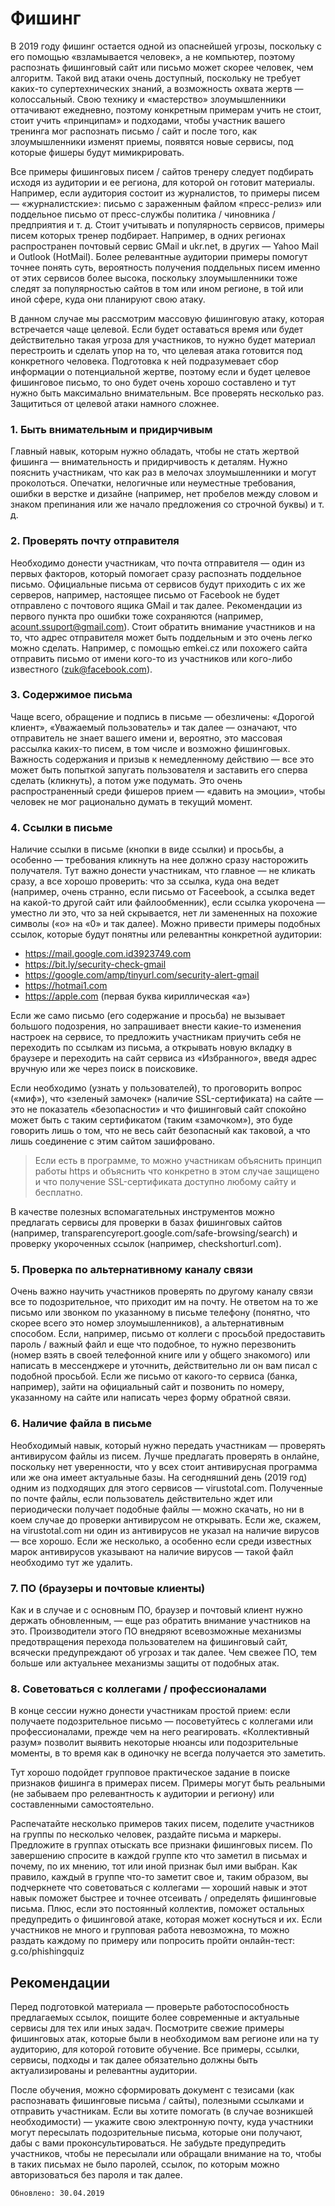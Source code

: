 # Фишинг
В 2019 году фишинг остается одной из опаснейшей угрозы, поскольку с его помощью «взламывается человек», а не компьютер, поэтому распознать фишинговый сайт или письмо может скорее человек, чем алгоритм. Такой вид атаки очень доступный,
поскольку не требует каких-то супертехнических знаний, а возможность охвата жертв — колоссальный. Свою технику и «мастерство» злоумышленники оттачивают ежедневно, поэтому конкретным примерам учить не стоит, стоит учить «принципам» и подходами, чтобы участник вашего тренинга мог распознать письмо / сайт и после того, как злоумышленники изменят приемы, появятся новые сервисы, под которые фишеры будут мимикрировать.

Все примеры фишинговых писем / сайтов тренеру следует подбирать исходя из аудитории и ее региона, для которой он готовит материалы. Например, если аудитория состоит из журналистов, то примеры писем — «журналистские»: письмо с зараженным файлом «пресс-релиз» или поддельное письмо от пресс-службы политика / чиновника / предприятия и т. д. Стоит учитывать и популярность сервисов, примеры писем которых тренер подбирает. Например, в одних регионах распространен почтовый сервис GMail и ukr.net, в других — Yahoo Mail и Outlook (HotMail). Более релевантные аудитории примеры помогут точнее понять суть, вероятность получения поддельных писем именно от этих сервисов более высока, поскольку злоумышленники тоже следят за популярностью сайтов в том или ином регионе, в той или иной сфере, куда они планируют свою атаку.

В данном случае мы рассмотрим массовую фишинговую атаку, которая встречается чаще целевой. Если будет оставаться время или будет действительно такая угроза для участников, то нужно будет материал перестроить и сделать упор на то, что целевая атака готовится под конкретного человека. Подготовка к ней подразумевает сбор информации о потенциальной жертве, поэтому если и будет целевое фишинговое письмо, то оно будет очень хорошо составлено и тут нужно быть максимально внимательным. Все проверять несколько раз. Защититься от целевой атаки намного сложнее.

### 1. Быть внимательным и придирчивым
Главный навык, которым нужно обладать, чтобы не стать жертвой фишинга — внимательность и придирчивость к деталям. Нужно пояснить участникам, что как раз в мелочах злоумышленники и могут проколоться. Опечатки, нелогичные или неуместные требования, ошибки в верстке и дизайне (например, нет пробелов между словом и знаком препинания или же начало предложения со строчной буквы) и т. д.

### 2. Проверять почту отправителя
Необходимо донести участникам, что почта отправителя — один из первых факторов, который помогает сразу распознать поддельное письмо. Официальные письма от сервисов будут приходить с их же серверов, например, настоящее письмо от Facebook не будет отправлено с почтового ящика GMail и так далее. Рекомендации из первого пункта про ошибки тоже сохраняются (например, acount.ssuport@gmail.com). Стоит обратить внимание участников и на то, что адрес отправителя может быть поддельным и это очень легко можно сделать. Например, с помощью emkei.cz или похожего сайта отправить письмо от имени кого-то из участников или кого-либо известного (zuk@facebook.com).

### 3. Содержимое письма
Чаще всего, обращение и подпись в письме — обезличены: «Дорогой клиент», «Уважаемый пользователь» и так далее — означают, что отправитель не знает вашего имени и, вероятно, это массовая рассылка каких-то писем, в том числе и возможно фишинговых.
Важность содержания и призыв к немедленному действию — все это может быть попыткой запугать пользователя и заставить его сперва сделать (кликнуть), а потом уже подумать. Это очень распространенный среди фишеров прием — «давить на эмоции», чтобы человек не мог рационально думать в текущий момент.

### 4. Ссылки в письме
Наличие ссылки в письме (кнопки в виде ссылки) и просьбы, а особенно — требования кликнуть на нее должно сразу насторожить получателя. Тут важно донести участникам, что главное — не кликать сразу, а все хорошо проверить: что за ссылка, куда она ведет (например, очень странно, если письмо от Faceebook, а ссылка ведет на какой-то другой сайт или файлообменник), если
ссылка укорочена — уместно ли это, что за ней скрывается, нет ли замененных на похожие символы («о» на «0» и так далее). Можно привести примеры подобных ссылок, которые будут понятны или релевантны конкретной аудитории: 
* https://mail.google.com.id3923749.com
* https://bit.ly/security-check-gmail
* https://google.com/amp/tinyurl.com/security-alert-gmail
* https://hotmai1.com
* https://аррӏе.com (первая буква кириллическая «а»)

Если же само письмо (его содержание и просьба) не вызывает большого подозрения, но запрашивает внести какие-то изменения настроек на сервисе, то предложить участникам приучить себя не переходить по ссылкам из письма, а открывать новую вкладку в браузере и переходить на сайт сервиса из «Избранного», введя адрес вручную или же через поиск в поисковике.

Если необходимо (узнать у пользователей), то проговорить вопрос («миф»), что «зеленый замочек» (наличие SSL-сертификата) на сайте — это не показатель «безопасности» и что фишинговый сайт спокойно может быть с таким сертификатом (таким «замочком»), это буде говорить лишь о том, что не весь сайт безопасный как таковой, а что лишь соединение с этим сайтом
зашифровано.

> Если есть в программе, то можно участникам объяснить принцип работы https и объяснить что конкретно в этом случае защищено и что получение SSL-сертификата доступно любому сайту и бесплатно.

В качестве полезных вспомагательных инструментов можно предлагать сервисы для проверки в базах фишинговых сайтов (например,
transparencyreport.google.com/safe-browsing/search) и проверку укороченных ссылок (например, checkshorturl.com).

### 5. Проверка по альтернативному каналу связи
Очень важно научить участников проверять по другому каналу связи все то подозрительное, что приходит им на почту. Не ответом на то же письмо или звонком по указанному в письме телефону (понятно, что скорее всего это номер
злоумышленников), а альтернативным способом. Если, например, письмо от коллеги с просьбой предоставить пароль / важный файл и еще что подобное, то нужно перезвонить (номер взять в своей телефонной книге или у общего знакомого) или написать в мессенджере и уточнить, действительно ли он вам писал с подобной просьбой. Если же письмо от какого-то сервиса (банка, например), зайти на официальный сайт и позвонить по номеру, указанному на сайте или написать через форму обратной связи.

### 6. Наличие файла в письме
Необходимый навык, который нужно передать участникам — проверять антивирусом файлы из писем. Лучше предлагать проверять в онлайне, поскольку нет уверенности, что у всех стоит антивирусная программа или же она имеет актуальные базы. На сегодняшний день (2019 год) одним из подходящих для этого сервисов — virustotal.com. Полученные по почте файлы, если пользователь действительно ждет или периодически получает подобные файлы — можно скачать, но ни в коем случае до проверки антивирусом не
открывать. Если же, скажем, на virustotal.com ни один из антивирусов не указал на наличие вирусов — все хорошо. Если же несколько, а особенно если среди известных марок антивирусов указывают на наличие вирусов — такой файл необходимо тут же удалить.

### 7. ПО (браузеры и почтовые клиенты)
Как и в случае и с основным ПО, браузер и почтовый клиент нужно держать обновленным, — еще раз обратить внимание участников на это. Производители этого ПО внедряют всевозможные механизмы предотвращения перехода пользователем на фишинговый сайт, всячески предупреждают об угрозах и так далее. Чем свежее ПО, тем больше или актуальнее механизмы защиты от подобных атак.

### 8. Советоваться с коллегами / профессионалами
В конце сессии нужно донести участникам простой прием: если получаете подозрительное письмо — посоветуйтесь с коллегами или профессионалами, прежде чем на него реагировать. «Коллективный разум» позволит выявить некоторые нюансы или подозрительные моменты, в то время как в одиночку не всегда получается это заметить.

Тут хорошо подойдет групповое практическое задание в поиске признаков фишинга в примерах писем. Примеры могут быть реальными (не забываем про релевантность к аудитории и региону) или составленными самостоятельно.

Распечатайте несколько примеров таких писем, поделите участников на группы по несколько человек, раздайте письма и маркеры. Предложите в группах отыскать все признаки фишинговых писем. По завершению спросите в каждой группе кто что заметил в письмах и почему, по их мнению, тот или иной признак был ими выбран. Как правило, каждый в группе что-то заметит свое и, таким образом, вы подчеркнете что советоваться с коллегами — хороший навык и этот навык поможет быстрее и точнее отсеивать / определять фишинговые письма. Плюс, если это постоянный коллектив, поможет остальных предупредить о фишинговой атаке, которая может коснуться и их. Если участников не много и групповая работа невозможна, то можно раздать каждому по примеру или попросить пройти онлайн-тест: g.co/phishingquiz

## Рекомендации
Перед подготовкой материала — проверьте работоспособность предлагаемых ссылок, поищите более современные и актуальные сервисы для тех или иных задач. Посмотрите свежие примеры фишинговых атак, которые были в необходимом вам регионе или на ту аудиторию, для которой готовите обучение. Все примеры, ссылки, сервисы, подходы и так далее обязательно должны быть актуализированы и
релевантны аудитории.

После обучения, можно сформировать документ с тезисами (как распознавать фишинговые письма / сайты), полезными ссылками и отправить участникам. Если вы хотите помогать (в случае возникшей необходимости) — укажите свою электронную почту, куда участники могут пересылать подозрительные письма, которые они получают, дабы с вами проконсультироваться. Не забудьте предупредить участников, чтобы не пересылали или обращали внимание на то, чтобы в таких письмах не было паролей, ссылок, по которым можно авторизоваться без пароля и так далее.

`Обновлено: 30.04.2019`
